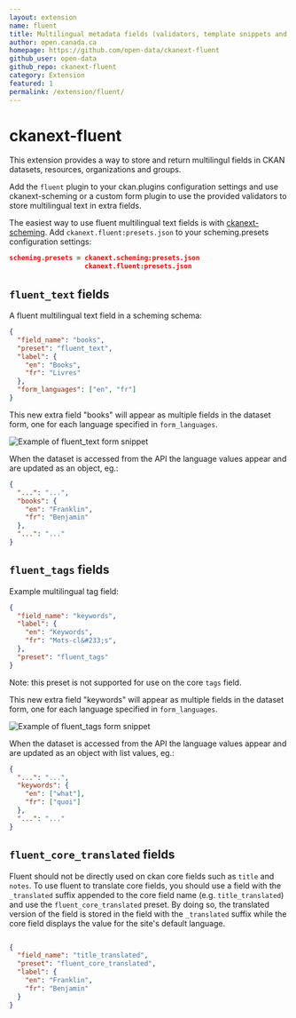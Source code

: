 ```yaml
---
layout: extension
name: fluent
title: Multilingual metadata fields (validators, template snippets and ckanext-scheming support)
author: open.canada.ca
homepage: https://github.com/open-data/ckanext-fluent
github_user: open-data
github_repo: ckanext-fluent
category: Extension
featured: 1
permalink: /extension/fluent/
---
```



ckanext-fluent
==============

This extension provides a way to store and return multilingul
fields in CKAN datasets, resources, organizations and groups.

Add the `fluent` plugin to your ckan.plugins configuration
settings and use ckanext-scheming or a custom form plugin to
use the provided validators to store multilingual text in
extra fields.

The easiest way to use fluent multilingual text fields is with
[ckanext-scheming](https://github.com/open-data/ckanext-scheming/).
Add `ckanext.fluent:presets.json` to your scheming.presets
configuration settings:

``` json
scheming.presets = ckanext.scheming:presets.json
                   ckanext.fluent:presets.json
```

`fluent_text` fields
--------------------

A fluent multilingual text field in a scheming schema:

``` json
{
  "field_name": "books",
  "preset": "fluent_text",
  "label": {
    "en": "Books",
    "fr": "Livres"
  },
  "form_languages": ["en", "fr"]
}
```

This new extra field "books" will appear as multiple fields in the
dataset form, one for each language specified in `form_languages`.

![Example of fluent\_text form snippet](docs/multilingual-form.png)

When the dataset is accessed from the API the language values appear
and are updated as an object, eg.:

``` json
{
  "...": "...",
  "books": {
    "en": "Franklin",
    "fr": "Benjamin"
  },
  "...": "..."
}
```

`fluent_tags` fields
--------------------

Example multilingual tag field:

``` json
{
  "field_name": "keywords",
  "label": {
    "en": "Keywords",
    "fr": "Mots-cl&#233;s",
  },
  "preset": "fluent_tags"
}
```

Note: this preset is not supported for use on the core `tags` field.

This new extra field "keywords" will appear as multiple fields in the
dataset form, one for each language specified in `form_languages`.

![Example of fluent\_tags form snippet](docs/multilingual-tags.png)

When the dataset is accessed from the API the language values appear
and are updated as an object with list values, eg.:

``` json
{
  "...": "...",
  "keywords": {
    "en": ["what"],
    "fr": ["quoi"]
  },
  "...": "..."
}
```

`fluent_core_translated` fields
-------------------------------

Fluent should not be directly used on ckan core fields such as `title` and `notes`.
To use fluent to translate core fields, you should use a field with the `_translated`
suffix appended to the core field name (e.g. `title_translated`) and use the `fluent_core_translated`
preset. By doing so, the translated version of the field is stored in the field with the
`_translated` suffix while the core field displays the value for the site's default language.

``` json

{
  "field_name": "title_translated",
  "preset": "fluent_core_translated",
  "label": {
    "en": "Franklin",
    "fr": "Benjamin"
  }
}
```

